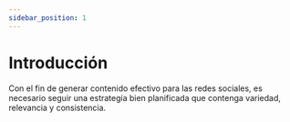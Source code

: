 ```yaml
---
sidebar_position: 1
---
```


# Introducción

Con el fin de generar contenido efectivo para las redes sociales, es necesario seguir una estrategia bien planificada que contenga variedad, relevancia y consistencia.

